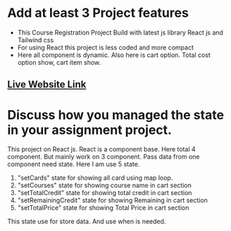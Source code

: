 # Add at least 3 Project features

- This Course Registration Project Build with latest js library React js and Tailwind css
- For using React this project is less coded and more compact
- Here all component is dynamic. Also here is cart option. Total cost option show, cart item show.

## [ Live Website Link](https://65035422f7731e1a17de4f42--darling-naiad-be482b.netlify.app/)

# Discuss how you managed the state in your assignment project.

This project on React js. React is a component base. Here total 4 component. But mainly work on 3 component. Pass data from one component need state. Here I am use 5 state.

1. "setCards" state for showing all card using map loop.
2. "setCourses" state for showing course name in cart section
3. "setTotalCredit" state for showing total credit in cart section
4. "setRemainingCredit" state for showing Remaining in cart section
5. "setTotalPrice" state for showing Total Price in cart section

This state use for store data. And use when is needed.
